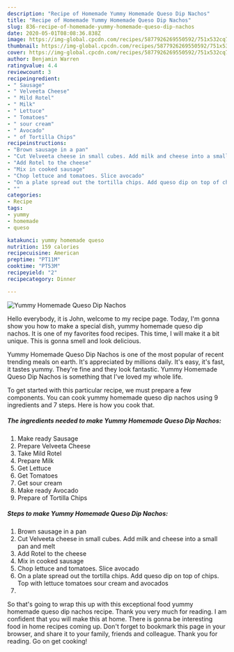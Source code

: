 ```yaml
---
description: "Recipe of Homemade Yummy Homemade Queso Dip Nachos"
title: "Recipe of Homemade Yummy Homemade Queso Dip Nachos"
slug: 836-recipe-of-homemade-yummy-homemade-queso-dip-nachos
date: 2020-05-01T08:08:36.838Z
image: https://img-global.cpcdn.com/recipes/5877926269550592/751x532cq70/yummy-homemade-queso-dip-nachos-recipe-main-photo.jpg
thumbnail: https://img-global.cpcdn.com/recipes/5877926269550592/751x532cq70/yummy-homemade-queso-dip-nachos-recipe-main-photo.jpg
cover: https://img-global.cpcdn.com/recipes/5877926269550592/751x532cq70/yummy-homemade-queso-dip-nachos-recipe-main-photo.jpg
author: Benjamin Warren
ratingvalue: 4.4
reviewcount: 3
recipeingredient:
- " Sausage"
- " Velveeta Cheese"
- " Mild Rotel"
- " Milk"
- " Lettuce"
- " Tomatoes"
- " sour cream"
- " Avocado"
- " of Tortilla Chips"
recipeinstructions:
- "Brown sausage in a pan"
- "Cut Velveeta cheese in small cubes. Add milk and cheese into a small pan and melt"
- "Add Rotel to the cheese"
- "Mix in cooked sausage"
- "Chop lettuce and tomatoes. Slice avocado"
- "On a plate spread out the tortilla chips. Add queso dip on top of chips. Top with lettuce tomatoes sour cream and avocados"
- ""
categories:
- Recipe
tags:
- yummy
- homemade
- queso

katakunci: yummy homemade queso 
nutrition: 159 calories
recipecuisine: American
preptime: "PT11M"
cooktime: "PT53M"
recipeyield: "2"
recipecategory: Dinner

---
```



![Yummy Homemade Queso Dip Nachos](https://img-global.cpcdn.com/recipes/5877926269550592/751x532cq70/yummy-homemade-queso-dip-nachos-recipe-main-photo.jpg)

Hello everybody, it is John, welcome to my recipe page. Today, I'm gonna show you how to make a special dish, yummy homemade queso dip nachos. It is one of my favorites food recipes. This time, I will make it a bit unique. This is gonna smell and look delicious.



Yummy Homemade Queso Dip Nachos is one of the most popular of recent trending meals on earth. It's appreciated by millions daily. It's easy, it's fast, it tastes yummy. They're fine and they look fantastic. Yummy Homemade Queso Dip Nachos is something that I've loved my whole life.


To get started with this particular recipe, we must prepare a few components. You can cook yummy homemade queso dip nachos using 9 ingredients and 7 steps. Here is how you cook that.

<!--inarticleads1-->

##### The ingredients needed to make Yummy Homemade Queso Dip Nachos:

1. Make ready  Sausage
1. Prepare  Velveeta Cheese
1. Take  Mild Rotel
1. Prepare  Milk
1. Get  Lettuce
1. Get  Tomatoes
1. Get  sour cream
1. Make ready  Avocado
1. Prepare  of Tortilla Chips




<!--inarticleads2-->

##### Steps to make Yummy Homemade Queso Dip Nachos:

1. Brown sausage in a pan
1. Cut Velveeta cheese in small cubes. Add milk and cheese into a small pan and melt
1. Add Rotel to the cheese
1. Mix in cooked sausage
1. Chop lettuce and tomatoes. Slice avocado
1. On a plate spread out the tortilla chips. Add queso dip on top of chips. Top with lettuce tomatoes sour cream and avocados
1. 




So that's going to wrap this up with this exceptional food yummy homemade queso dip nachos recipe. Thank you very much for reading. I am confident that you will make this at home. There is gonna be interesting food in home recipes coming up. Don't forget to bookmark this page in your browser, and share it to your family, friends and colleague. Thank you for reading. Go on get cooking!
